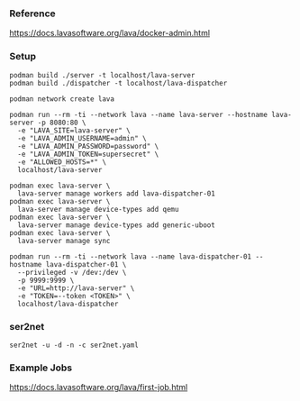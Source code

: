 ### Reference

https://docs.lavasoftware.org/lava/docker-admin.html

### Setup

```shell
podman build ./server -t localhost/lava-server
podman build ./dispatcher -t localhost/lava-dispatcher

podman network create lava

podman run --rm -ti --network lava --name lava-server --hostname lava-server -p 8080:80 \
  -e "LAVA_SITE=lava-server" \
  -e "LAVA_ADMIN_USERNAME=admin" \
  -e "LAVA_ADMIN_PASSWORD=password" \
  -e "LAVA_ADMIN_TOKEN=supersecret" \
  -e "ALLOWED_HOSTS=*" \
  localhost/lava-server

podman exec lava-server \
  lava-server manage workers add lava-dispatcher-01
podman exec lava-server \
  lava-server manage device-types add qemu
podman exec lava-server \
  lava-server manage device-types add generic-uboot
podman exec lava-server \
  lava-server manage sync

podman run --rm -ti --network lava --name lava-dispatcher-01 --hostname lava-dispatcher-01 \
  --privileged -v /dev:/dev \
  -p 9999:9999 \
  -e "URL=http://lava-server" \
  -e "TOKEN=--token <TOKEN>" \
  localhost/lava-dispatcher
```

### ser2net

```shell
ser2net -u -d -n -c ser2net.yaml
```

### Example Jobs

https://docs.lavasoftware.org/lava/first-job.html
